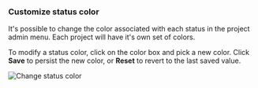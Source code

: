### Customize status color

It's possible to change the color associated with each status in the project admin menu.
Each project will have it's own set of colors.

To modify a status color, click on the color box and pick a new color. Click **Save** to persist the new color, or **Reset** to revert to the last saved value.

<img class="pure-img" src="{{relativeRootPath}}/images/en/c04_project-admin_columns.png" alt="Change status color">
